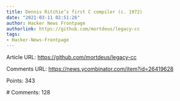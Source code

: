 ```yaml
---
title: Dennis Ritchie’s first C compiler (c. 1972)
date: "2021-03-11 02:51:26"
author: Hacker News Frontpage
authorlink: https://github.com/mortdeus/legacy-cc
tags:
- Hacker-News-Frontpage
---
```


<p>Article URL: <a href="https://github.com/mortdeus/legacy-cc">https://github.com/mortdeus/legacy-cc</a></p>
<p>Comments URL: <a href="https://news.ycombinator.com/item?id=26419628">https://news.ycombinator.com/item?id=26419628</a></p>
<p>Points: 343</p>
<p># Comments: 128</p>
